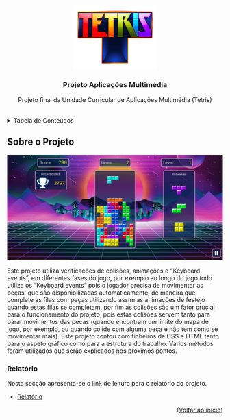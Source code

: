 <br />
<div align="center">
  <a href="https://goncalonevescorreia.github.io/tetris/">
    <img src="Assets/images/layout/logo.png" alt="Logo" width="200" height="149.54">
  </a>

  <h3 align="center">Projeto Aplicações Multimédia</h3>

  <p align="center">
    Projeto final da Unidade Curricular de Aplicações Multimédia (Tetris)
    <br />
    <br />
  </p>
</div>

<details>
  <summary>Tabela de Conteúdos</summary>
  
  <ol>
    <li>  <a href="#sobre-o-projeto">Sobre o Projeto</a> </li>  
    <li>  <a href="#relatório">Relatório</a>  </li>
  </ol>

</details>


## Sobre o Projeto

<img src="Assets/images/layout/Final Result.png " alt="Final Result">

Este projeto utiliza verificações de colisões, animações e “Keyboard events”, em diferentes fases do jogo, por exemplo ao longo do jogo todo utiliza os “Keyboard events” pois o jogador precisa de movimentar as peças, que são disponibilizadas automaticamente, de maneira que complete as filas com peças utilizando assim as animações de festejo quando estas filas se completam, por fim as colisões são um fator crucial para o funcionamento do projeto, pois estas colisões servem tanto para parar movimentos das peças (quando encontram um limite do mapa de jogo, por exemplo, ou quando colide com alguma peça e não tem como se movimentar mais). Este projeto contou com ficheiros de CSS e HTML tanto para o aspeto gráfico como para a estrutura do trabalho. Vários métodos foram utilizados que serão explicados nos próximos pontos. 




### Relatório
Nesta secção apresenta-se o link de leitura para o relatório do projeto.

* [Relatório](ipsantarem-my.sharepoint.com/:w:/g/personal/190100365_esg_ipsantarem_pt/EZzxYywaAJFMiPkJlTmpJ8QBIeB7Y3fBzfKtRamecUF5cQ?email=antonio.roberto%40esg.ipsantarem.pt&e=H4IZ7N)

<p align="right">(<a href="#top">Voltar ao início</a>)</p>
